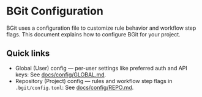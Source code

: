 # BGit Configuration

BGit uses a configuration file to customize rule behavior and workflow step flags. This document explains how to configure BGit for your project.

## Quick links

- Global (User) config — per-user settings like preferred auth and API keys:
 See [docs/config/GLOBAL.md](docs/config/GLOBAL.md).
- Repository (Project) config — rules and workflow step flags in `.bgit/config.toml`:
 See [docs/config/REPO.md](docs/config/REPO.md).
